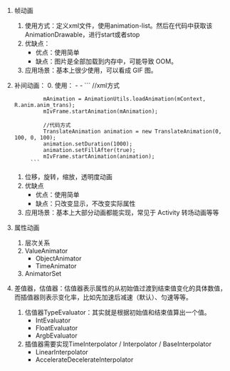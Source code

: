 1. 帧动画
    1. 使用方式：定义xml文件，使用animation-list。然后在代码中获取该AnimationDrawable，进行start或者stop
    2. 优缺点：
        - 优点：使用简单
        - 缺点：图片是全部加载到内存中，可能导致 OOM。
    3. 应用场景：基本上很少使用，可以看成 GIF 图。
2. 补间动画：
    0. 使用：
        - 
            -  ```
                //xml方式
                <?xml version="1.0" encoding="utf-8"?>
                <set xmlns:android="http://schemas.android.com/apk/res/android">
                    <translate
                        android:duration="1000"
                        android:toXDelta="100"
                        android:toYDelta="100"
                        android:fromYDelta="0"
                        android:fromXDelta="0"/>
                </set>

                mAnimation = AnimationUtils.loadAnimation(mContext, R.anim.anim_trans);
                mIvFrame.startAnimation(mAnimation);

                //代码方式
                TranslateAnimation animation = new TranslateAnimation(0, 100, 0, 100);
                animation.setDuration(1000);
                animation.setFillAfter(true);
                mIvFrame.startAnimation(animation);
            ```
    1. 位移，旋转，缩放，透明度动画
    2. 优缺点
        - 优点：使用简单
        - 缺点：只改变显示，不改变实际属性
    3. 应用场景：基本上大部分动画都能实现，常见于 Activity 转场动画等等
3. 属性动画
    1. 层次关系
    2. ValueAnimator
        - ObjectAnimator
        - TimeAnimator
    3. AnimatorSet
4. 差值器，估值器：估值器表示属性的从初始值过渡到结束值变化的具体数值，而插值器则表示变化率，比如先加速后减速（默认）、匀速等等。
    1. 估值器TypeEvaluator：其实就是根据初始值和结束值算出一个值。
        - IntEvaluator
        - FloatEvaluator
        - ArgbEvaluator
    2. 插值器需要实现TimeInterpolator / Interpolator / BaseInterpolator
        - LinearInterpolator
        - AccelerateDecelerateInterpolator